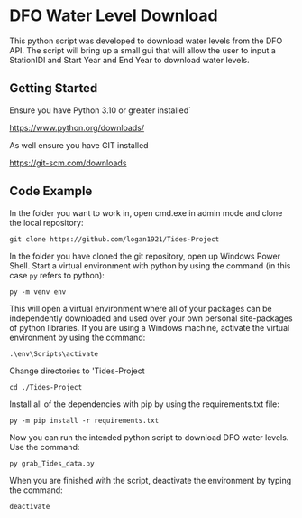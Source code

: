 DFO Water Level Download
==============================

This python script was developed to download water levels from the DFO API. The script will bring up a small gui that will allow the user to input a StationIDI and Start Year and End Year to download water levels.

Getting Started
------------
Ensure you have Python 3.10 or greater installed`  

https://www.python.org/downloads/

As well ensure you have GIT installed

https://git-scm.com/downloads


Code Example
------------
In the folder you want to work in, open cmd.exe in admin mode and clone the local repository:

`git clone https://github.com/logan1921/Tides-Project`  

In the folder you have cloned the git repository, open up Windows Power Shell. Start a virtual environment with python by using the command (in this case `py` refers to python):

`py -m venv env`  

This will open a virtual environment where all of your packages can be independently downloaded and used over your own personal site-packages of python libraries. If you are using a Windows machine, activate the virtual environment by using the command:

`.\env\Scripts\activate`

Change directories to 'Tides-Project

`cd ./Tides-Project`

Install all of the dependencies with pip by using the requirements.txt file:

`py -m pip install -r requirements.txt`

Now you can run the intended python script to download DFO water levels. Use the command:

`py grab_Tides_data.py`

When you are finished with the script, deactivate the environment by typing the command:

`deactivate`
